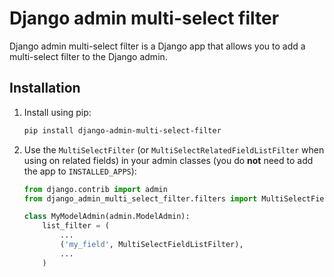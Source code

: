 # Django admin multi-select filter

Django admin multi-select filter is a Django app that allows you to add a multi-select filter to the Django admin.

## Installation
1. Install using pip:
    ```bash
    pip install django-admin-multi-select-filter
    ```
2. Use the `MultiSelectFilter` (or `MultiSelectRelatedFieldListFilter` when using on related fields) in your admin classes (you do **not** need to add the app to `INSTALLED_APPS`):
    ```python
    from django.contrib import admin
    from django_admin_multi_select_filter.filters import MultiSelectFieldListFilter

    class MyModelAdmin(admin.ModelAdmin):
        list_filter = (
            ...
            ('my_field', MultiSelectFieldListFilter),
            ...
        )
    ```